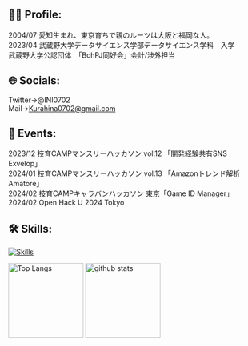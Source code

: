 ## 🧑‍🎓 Profile:
2004/07 愛知生まれ、東京育ちで親のルーツは大阪と福岡な人。  
2023/04 武蔵野大学データサイエンス学部データサイエンス学科　入学  
武蔵野大学公認団体　「BohPJ同好会」会計/渉外担当  

## 🌐 Socials:
Twitter→@INI0702  
Mail→Kurahina0702@gmail.com

## 🎉 Events:
2023/12 技育CAMPマンスリーハッカソン vol.12 「開発経験共有SNS Exvelop」  
2024/01 技育CAMPマンスリーハッカソン vol.13 「Amazonトレンド解析 Amatore」  
2024/02 技育CAMPキャラバンハッカソン 東京「Game ID Manager」  
2024/02 Open Hack U 2024 Tokyo  

## 🛠️ Skills:
[![Skills](https://skillicons.dev/icons?i=python,html,css,flask,selenium,react,ai)](https://skillicons.dev)

<p align="left"> 
  <img alt="Top Langs" height="150px" src="https://github-readme-stats.vercel.app/api/top-langs/?username=ini-muds&layout=compact&count_private=true&show_icons=true&theme=onedark" />
  <img alt="github stats" height="150px" src="https://github-readme-stats.vercel.app/api?username=ini-muds&count_private=true&show_icons=true&show_icons=true&theme=onedark" />
</p>
